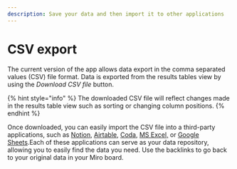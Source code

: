 ```yaml
---
description: Save your data and then import it to other applications
---
```


# CSV export

The current version of the app allows data export in the comma separated values (CSV) file format. Data is exported from the results tables view by using the _Download CSV file_ button.

{% hint style="info" %}
The downloaded CSV file will reflect changes made in the results table view such as sorting or changing column positions.
{% endhint %}

Once downloaded, you can easily import the CSV file into a third-party applications, such as [Notion](export-to-notion.md), [Airtable](export-to-airtable.md), [Coda](coda.md), [MS Excel,](export-to-excel.md) or [Google Sheets](google-sheets.md).Each of these applications can serve as your data repository, allowing you to easily find the data you need. Use the backlinks to go back to your original data in your Miro board.
